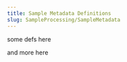 ```yaml
---
title: Sample Metadata Definitions
slug: SampleProcessing/SampleMetadata
---
```



some defs here

and more here
